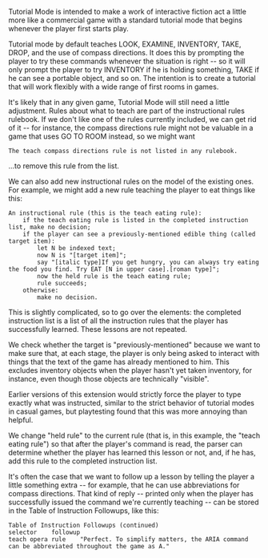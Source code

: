Tutorial Mode is intended to make a work of interactive fiction act a little more like a commercial game with a standard tutorial mode that begins whenever the player first starts play.

Tutorial mode by default teaches LOOK, EXAMINE, INVENTORY, TAKE, DROP, and the use of compass directions. It does this by prompting the player to try these commands whenever the situation is right -- so it will only prompt the player to try INVENTORY if he is holding something, TAKE if he can see a portable object, and so on. The intention is to create a tutorial that will work flexibly with a wide range of first rooms in games.

It's likely that in any given game, Tutorial Mode will still need a little adjustment. Rules about what to teach are part of the instructional rules rulebook. If we don't like one of the rules currently included, we can get rid of it -- for instance, the compass directions rule might not be valuable in a game that uses GO TO ROOM instead, so we might want

	The teach compass directions rule is not listed in any rulebook.

...to remove this rule from the list.

We can also add new instructional rules on the model of the existing ones. For example, we might add a new rule teaching the player to eat things like this:

	An instructional rule (this is the teach eating rule):
		if the teach eating rule is listed in the completed instruction list, make no decision;
		if the player can see a previously-mentioned edible thing (called target item):
			let N be indexed text;
			now N is "[target item]";
			say "[italic type]If you get hungry, you can always try eating the food you find. Try EAT [N in upper case].[roman type]";
			now the held rule is the teach eating rule;
			rule succeeds;
		otherwise:
			make no decision.

This is slightly complicated, so to go over the elements: the completed instruction list is a list of all the instruction rules that the player has successfully learned. These lessons are not repeated.

We check whether the target is "previously-mentioned" because we want to make sure that, at each stage, the player is only being asked to interact with things that the text of the game has already mentioned to him. This excludes inventory objects when the player hasn't yet taken inventory, for instance, even though those objects are technically "visible".

Earlier versions of this extension would strictly force the player to type exactly what was instructed, similar to the strict behavior of tutorial modes in casual games, but playtesting found that this was more annoying than helpful.

We change "held rule" to the current rule (that is, in this example, the "teach eating rule") so that after the player's command is read, the parser can determine whether the player has learned this lesson or not, and, if he has, add this rule to the completed instruction list.

It's often the case that we want to follow up a lesson by telling the player a little something extra -- for example, that he can use abbreviations for compass directions. That kind of reply -- printed only when the player has successfully issued the command we're currently teaching -- can be stored in the Table of Instruction Followups, like this:

	Table of Instruction Followups (continued)
	selector	followup
	teach opera rule	"Perfect. To simplify matters, the ARIA command can be abbreviated throughout the game as A."

